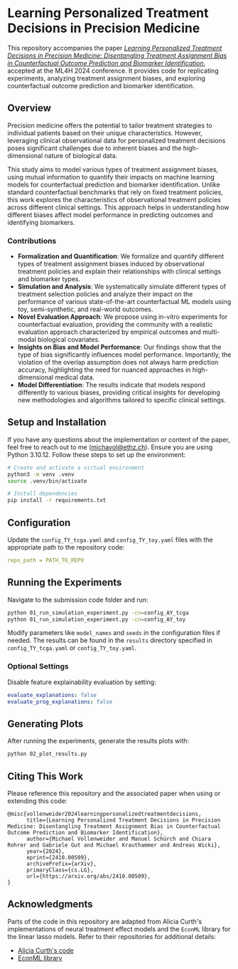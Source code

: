 
# Learning Personalized Treatment Decisions in Precision Medicine

This repository accompanies the paper [*Learning Personalized Treatment Decisions in Precision Medicine: Disentangling Treatment Assignment Bias in Counterfactual Outcome Prediction and Biomarker Identification*](https://arxiv.org/abs/2410.00509), accepted at the ML4H 2024 conference. It provides code for replicating experiments, analyzing treatment assignment biases, and exploring counterfactual outcome prediction and biomarker identification. 

## Overview

Precision medicine offers the potential to tailor treatment strategies to individual patients based on their unique characteristics. However, leveraging clinical observational data for personalized treatment decisions poses significant challenges due to inherent biases and the high-dimensional nature of biological data.

This study aims to model various types of treatment assignment biases, using mutual information to quantify their impacts on machine learning models for counterfactual prediction and biomarker identification. Unlike standard counterfactual benchmarks that rely on fixed treatment policies, this work explores the characteristics of observational treatment policies across different clinical settings. This approach helps in understanding how different biases affect model performance in predicting outcomes and identifying biomarkers.

### Contributions
- **Formalization and Quantification**: We formalize and quantify different types of treatment assignment biases induced by observational treatment policies and explain their relationships with clinical settings and biomarker types.
- **Simulation and Analysis**: We systematically simulate different types of treatment selection policies and analyze their impact on the performance of various state-of-the-art counterfactual ML models using toy, semi-synthetic, and real-world outcomes.
- **Novel Evaluation Approach**: We propose using in-vitro experiments for counterfactual evaluation, providing the community with a realistic evaluation approach characterized by empirical outcomes and multi-modal biological covariates.
- **Insights on Bias and Model Performance**: Our findings show that the type of bias significantly influences model performance. Importantly, the violation of the overlap assumption does not always harm prediction accuracy, highlighting the need for nuanced approaches in high-dimensional medical data.
- **Model Differentiation**: The results indicate that models respond differently to various biases, providing critical insights for developing new methodologies and algorithms tailored to specific clinical settings.

## Setup and Installation
If you have any questions about the implementation or content of the paper, feel free to reach out to me (michavol@ethz.ch).
Ensure you are using Python 3.10.12. Follow these steps to set up the environment:

```bash
# Create and activate a virtual environment
python3 -m venv .venv
source .venv/bin/activate

# Install dependencies
pip install -r requirements.txt
```

## Configuration

Update the `config_TY_tcga.yaml` and `config_TY_toy.yaml` files with the appropriate path to the repository code:

```yaml
repo_path = PATH_TO_REPO
```

## Running the Experiments

Navigate to the submission code folder and run:

```bash
python 01_run_simulation_experiment.py -cn=config_AY_tcga
python 01_run_simulation_experiment.py -cn=config_AY_toy
```

Modify parameters like `model_names` and `seeds` in the configuration files if needed. The results can be found in the `results` directory specified in `config_TY_tcga.yaml` or `config_TY_toy.yaml`.

### Optional Settings
Disable feature explainability evaluation by setting:
  ```yaml
  evaluate_explanations: false
  evaluate_prog_explanations: false
  ```

## Generating Plots

After running the experiments, generate the results plots with:

```bash
python 02_plot_results.py
```

## Citing This Work

Please reference this repository and the associated paper when using or extending this code:
```
@misc{vollenweider2024learningpersonalizedtreatmentdecisions,
      title={Learning Personalized Treatment Decisions in Precision Medicine: Disentangling Treatment Assignment Bias in Counterfactual Outcome Prediction and Biomarker Identification}, 
      author={Michael Vollenweider and Manuel Schürch and Chiara Rohrer and Gabriele Gut and Michael Krauthammer and Andreas Wicki},
      year={2024},
      eprint={2410.00509},
      archivePrefix={arXiv},
      primaryClass={cs.LG},
      url={https://arxiv.org/abs/2410.00509}, 
}
```
## Acknowledgments

Parts of the code in this repository are adapted from Alicia Curth's implementations of neural treatment effect models and the `EconML` library for the linear lasso models. Refer to their repositories for additional details:
- [Alicia Curth's code](https://github.com/AliciaCurth/CATENets)
- [EconML library](https://github.com/py-why/EconML)
